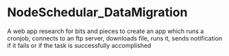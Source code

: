 # NodeSchedular_DataMigration

A web app research for bits and pieces to create an app which runs a cronjob, connects to an ftp server, downloads file, runs it, sends notification if it fails or if the task is successfully accomplished
